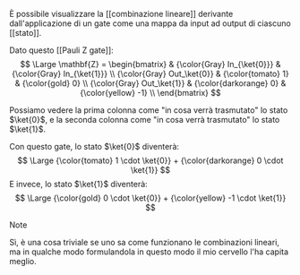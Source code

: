 È possibile visualizzare la [[combinazione lineare]] derivante dall'applicazione di un gate come una mappa da input ad output di ciascuno [[stato]].

Dato questo [[Pauli Z gate]]:
$$
\Large
\mathbf{Z} = \begin{bmatrix}
  & {\color{Gray} In_{\ket{0}}} & {\color{Gray} In_{\ket{1}}} \\
  {\color{Gray} Out_\ket{0}} & {\color{tomato} 1} & {\color{gold} 0} \\
  {\color{Gray} Out_\ket{1}} & {\color{darkorange} 0} & {\color{yellow} -1} \\
\end{bmatrix}
$$

Possiamo vedere la prima colonna come "in cosa verrà trasmutato" lo stato $\ket{0}$, e la seconda colonna come "in cosa verrà trasmutato" lo stato $\ket{1}$.

Con questo gate, lo stato $\ket{0}$ diventerà:
$$
\Large
{\color{tomato} 1 \cdot \ket{0}} + {\color{darkorange} 0 \cdot \ket{1}}
$$
E invece, lo stato $\ket{1}$ diventerà:
$$
\Large
{\color{gold} 0 \cdot \ket{0}} + {\color{yellow} -1 \cdot \ket{1}}
$$


> [!Note]
> Sì, è una cosa triviale se uno sa come funzionano le combinazioni lineari, ma in qualche modo formulandola in questo modo il mio cervello l'ha capita meglio.
